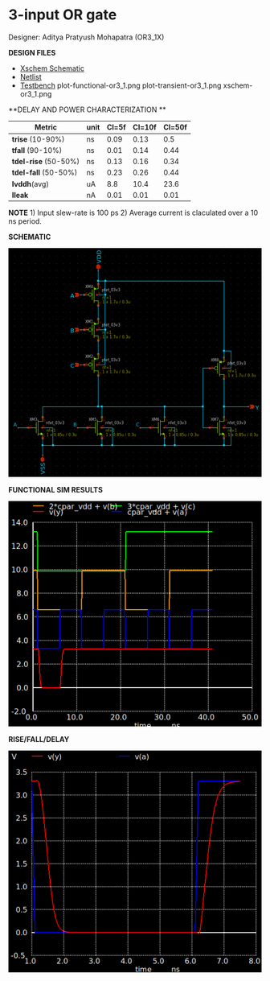 # 3-input OR gate

Designer: Aditya Pratyush Mohapatra (OR3_1X)


**DESIGN FILES**

- [Xschem Schematic](./gf180mcu_osu_sc_gp9t3v3__or3_1.sch)
- [Netlist](./gf180mcu_osu_sc_gp9t3v3__or3_1.spice)
- [Testbench](../../../../tb_digital/tb_or3_9t/TB_gf180mcu_osu_sc_gp9t_or3_1.spice)
plot-functional-or3_1.png
plot-transient-or3_1.png
xschem-or3_1.png

**DELAY AND POWER CHARACTERIZATION **

| Metric | unit | Cl=5f | Cl=10f | Cl=50f |
|--------|------|-------|--------|--------|
| **trise** (10-90%)| ns | 0.09 | 0.13 | 0.5 |
| **tfall** (90-10%) | ns | 0.01 | 0.14 | 0.44 |
| **tdel-rise** (50-50%) | ns | 0.13 | 0.16 | 0.34 |
| **tdel-fall** (50-50%) | ns | 0.23 | 0.26 | 0.44 |
| **Ivddh**(avg) | uA | 8.8 | 10.4 | 23.6 |
| **Ileak** | nA | 0.01 | 0.01 | 0.01 |

**NOTE** 1) Input slew-rate is 100 ps 2) Average current is claculated over a 10 ns period.


**SCHEMATIC**

![Schmeatic](../../../../tb_digital/tb_or3_9t/xschem-or3_1.png)

**FUNCTIONAL SIM RESULTS**

![Plot Functional](../../../../tb_digital/tb_or3_9t/plot-functional-or3_1.png)


**RISE/FALL/DELAY**

![Tran](../../../../tb_digital/tb_or3_9t/plot-transient-or3_1.png)
